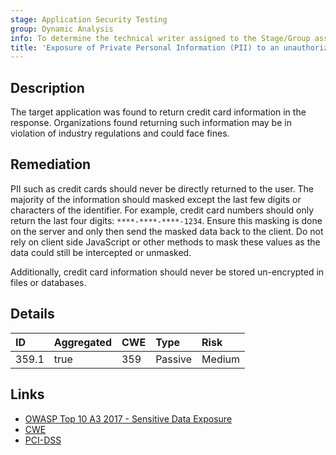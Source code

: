 ```yaml
---
stage: Application Security Testing
group: Dynamic Analysis
info: To determine the technical writer assigned to the Stage/Group associated with this page, see https://handbook.gitlab.com/handbook/product/ux/technical-writing/#assignments
title: 'Exposure of Private Personal Information (PII) to an unauthorized actor (credit card)'
---
```


## Description

The target application was found to return credit card information in the response. Organizations
found returning such information may be in violation of industry regulations and could face fines.

## Remediation

PII such as credit cards should never be directly returned to the user. The majority of the information should masked except
the last few digits or characters of the identifier. For example, credit card numbers should
only return the last four digits: `****-****-****-1234`. Ensure this masking is done on the server
and only then send the masked data back to the client. Do not rely on client side JavaScript or other methods
to mask these values as the data could still be intercepted or unmasked.

Additionally, credit card information should never be stored un-encrypted in files or databases.

## Details

| ID | Aggregated | CWE | Type | Risk |
|:---|:-----------|:----|:-----|:-----|
| 359.1 | true | 359 | Passive | Medium |

## Links

- [OWASP Top 10 A3 2017 - Sensitive Data Exposure](https://owasp.org/www-project-top-ten/2017/A3_2017-Sensitive_Data_Exposure)
- [CWE](https://cwe.mitre.org/data/definitions/359.html)
- [PCI-DSS](https://www.pcisecuritystandards.org/pdfs/pci_fs_data_storage.pdf)
